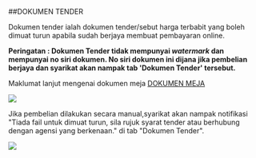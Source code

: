 ##DOKUMEN TENDER

Dokumen tender ialah dokumen tender/sebut harga terbabit yang boleh dimuat turun apabila sudah berjaya membuat pembayaran online.

**Peringatan : Dokumen Tender tidak mempunyai *watermark* dan mempunyai no siri dokumen. No siri dokumen ini dijana jika pembelian berjaya dan syarikat akan nampak tab 'Dokumen Tender' tersebut.**

Maklumat lanjut mengenai dokumen meja [DOKUMEN MEJA](/manuals/dok_meja)

![](/docs/public/content/images/dashboard_syarikat/dok_tender.png)

Jika pembelian dilakukan secara manual,syarikat akan nampak notifikasi "Tiada fail untuk dimuat turun, sila rujuk syarat tender atau berhubung dengan agensi yang berkenaan." di tab "Dokumen Tender".

![](/docs/public/content/images/tender/dokumen_tender_fungsi_iklan.png)